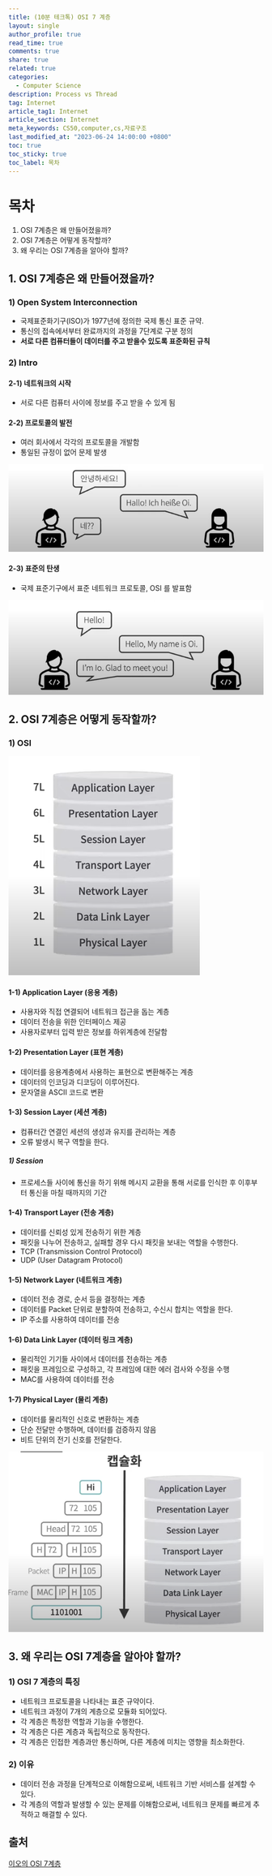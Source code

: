 ```yaml
---
title: (10분 테크톡) OSI 7 계층
layout: single
author_profile: true
read_time: true
comments: true
share: true
related: true
categories:
  - Computer Science
description: Process vs Thread
tag: Internet
article_tag1: Internet
article_section: Internet
meta_keywords: CS50,computer,cs,자료구조
last_modified_at: "2023-06-24 14:00:00 +0800"
toc: true
toc_sticky: true
toc_label: 목차
---
```


# 목차

1. OSI 7계층은 왜 만들어졌을까?
2. OSI 7계층은 어떻게 동작할까?
3. 왜 우리는 OSI 7계층을 알아야 할까?

## 1. OSI 7계층은 왜 만들어졌을까?

### 1) Open System Interconnection

- 국제표준화기구(ISO)가 1977년에 정의한 국제 통신 표준 규약.
- 통신의 접속에서부터 완료까지의 과정을 7단계로 구분 정의
- **서로 다른 컴퓨터들이 데이터를 주고 받을수 있도록 표준화된 규칙**

### 2) Intro

#### 2-1) 네트워크의 시작

- 서로 다른 컴퓨터 사이에 정보를 주고 받을 수 있게 됨

#### 2-2) 프로토콜의 발전

- 여러 회사에서 각각의 프로토콜을 개발함
- 통일된 규정이 없어 문제 발생

![alt](/assets/images/post/ComputerStudy/1055.png)

#### 2-3) 표준의 탄생

- 국제 표준기구에서 표준 네트워크 프로토콜, OSI 를 발표함

![alt](/assets/images/post/ComputerStudy/1056.png)

## 2. OSI 7계층은 어떻게 동작할까?

### 1) OSI

![alt](/assets/images/post/ComputerStudy/1057.png)

#### 1-1) Application Layer (응용 계층)

- 사용자와 직접 연결되어 네트워크 접근을 돕는 계층
- 데이터 전송을 위한 인터페이스 제공
- 사용자로부터 입력 받은 정보를 하위계층에 전달함

#### 1-2) Presentation Layer (표현 계층)

- 데이터를 응용계층에서 사용하는 표현으로 변환해주는 계층
- 데이터의 인코딩과 디코딩이 이루어진다.
- 문자열을 ASCII 코드로 변환

#### 1-3) Session Layer (세션 계층)

- 컴퓨터간 연결인 세션의 생성과 유지를 관리하는 계층
- 오류 발생시 복구 역할을 한다.

##### 1) Session

- 프로세스들 사이에 통신을 하기 위해 메시지 교환을 통해 서로를 인식한 후 이후부터 통신을 마칠 때까지의 기간

#### 1-4) Transport Layer (전송 계층)

- 데이터를 신뢰성 있게 전송하기 위한 계층
- 패킷을 나누어 전송하고, 실패할 경우 다시 패킷을 보내는 역할을 수행한다.
- TCP (Transmission Control Protocol)
- UDP (User Datagram Protocol)

#### 1-5) Network Layer (네트워크 계층)

- 데이터 전송 경로, 순서 등을 결정하는 계층
- 데이터를 Packet 단위로 분할하여 전송하고, 수신시 합치는 역할을 한다.
- IP 주소를 사용하여 데이터를 전송

#### 1-6) Data Link Layer (데이터 링크 계층)

- 물리적인 기기들 사이에서 데이터를 전송하는 계층
- 패킷을 프레임으로 구성하고, 각 프레임에 대한 에러 검사와 수정을 수행
- MAC를 사용하여 데이터를 전송

#### 1-7) Physical Layer (물리 계층)

- 데이터를 물리적인 신호로 변환하는 계층
- 단순 전달만 수행하며, 데이터를 검증하지 않음
- 비트 단위의 전기 신호를 전달한다.

![alt](/assets/images/post/ComputerStudy/1058.png)

## 3. 왜 우리는 OSI 7계층을 알아야 할까?

### 1) OSI 7 계층의 특징

- 네트워크 프로토콜을 나타내는 표준 규약이다.
- 네트워크 과정이 7개의 계층으로 모듈화 되어있다.
- 각 계층은 특정한 역할과 기능을 수행한다.
- 각 계층은 다른 계층과 독립적으로 동작한다.
- 각 계층은 인접한 계층과만 통신하며, 다른 계층에 미치는 영향을 최소화한다.

### 2) 이유

- 데이터 전송 과정을 단계적으로 이해함으로써, 네트워크 기반 서비스를 설계할 수 있다.
- 각 계층의 역할과 발생할 수 있는 문제를 이해함으로써, 네트워크 문제를 빠르게 추적하고 해결할 수 있다.

## 출처

<a href="https://www.youtube.com/watch?v=wuOzMvNEzAg">이오의 OSI 7계층</a>
